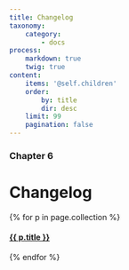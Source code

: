 ```yaml
---
title: Changelog
taxonomy:
    category:
        - docs
process:
    markdown: true
    twig: true
content:
    items: '@self.children'
    order:
        by: title
        dir: desc
    limit: 99
    pagination: false
---
```


### Chapter 6

# Changelog

{% for p in page.collection %}
#### [ {{ p.title }}]({{p.link}})
{% endfor %}